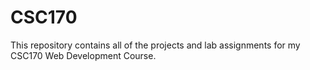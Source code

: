 # CSC170

This repository contains all of the projects and lab assignments for my CSC170 Web Development Course. 

